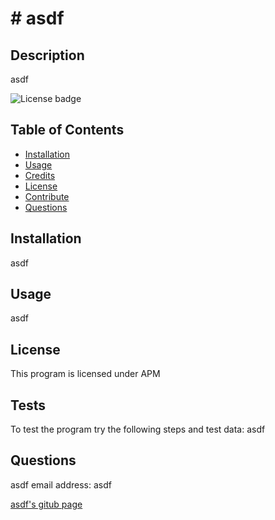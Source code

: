 
  # # asdf

  ## Description
  
  asdf


  ![License badge](https://img.shields.io/badge/License-APM-green)
  ## Table of Contents 
  
  - [Installation](#installation)
  - [Usage](#usage)
  - [Credits](#credits)
  - [License](#license)
  - [Contribute](#contribute)
  - [Questions](#questions)
  
  ## Installation
  
  asdf
  
  ## Usage
  
  asdf
  
  ## License
  This program is licensed under APM
  
  ## Tests
  To test the program try the following steps and test data:
  asdf
  ## Questions
  asdf
  email address: asdf
  
  [asdf's gitub page](github.com/asdf)
